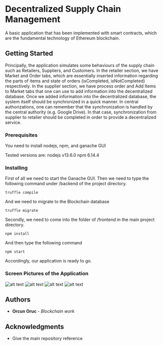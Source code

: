 # Decentralized Supply Chain Management 

A basic application that has been implemented with smart contracts, which are the fundamental technology of Ethereum blockchain.

## Getting Started

Principally, the application simulates some behaviours of the supply chain such as Retailers, Suppliers, and Customers. In the retailer section, we have Market and Order tabs, which are essentially inserted information regarding the parts of items and state of orders (isCompleted, isNotCompleted) respectively. In the supplier section, we have process order and Add Items to Market tabs that one can use to add information into the decentralized database. Once we added information into the decentralized database, the system itself should be synchronized in a quick manner. In central authorizations, one can remember that the synchronization is handled by the central authority (e.g. Google Drive). In that case, synchronization from supplier to retailer should be completed in order to provide a decentralized service.

### Prerequisites

You need to install nodejs, npm, and ganache GUI

Tested versions are: 
nodejs v13.6.0
npm 6.14.4

### Installing

First of all we need to start the Ganache GUI. Then we need to type the following command under /backend of 
the project directory.

```
truffle compile
```

And we need to migrate to the Blockchain database

```
truffle migrate
```

Secondly, we need to come into the folder of /frontend in the main project directory.

```
npm install
```

And then type the following command

```
npm start
```

Accordingly, our application is ready to go.

### Screen Pictures of the Application

![alt text](https://github.com/zointblackbriar/Smart_Contract_Examples/blob/master/Decentralized_Supply_Chain_Management/img/First_Image.png)
![alt text](https://github.com/zointblackbriar/Smart_Contract_Examples/blob/master/Decentralized_Supply_Chain_Management/img/Ganache_GUI.png)
![alt text](https://github.com/zointblackbriar/Smart_Contract_Examples/blob/master/Decentralized_Supply_Chain_Management/img/Second_Image.png)
![alt text](https://github.com/zointblackbriar/Smart_Contract_Examples/blob/master/Decentralized_Supply_Chain_Management/img/Third_Image.png)


## Authors

* **Orcun Oruc** - *Blockchain work* 


## Acknowledgments

* Give the main repository reference
